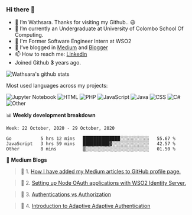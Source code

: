 ### Hi there 👋

- 🔭 I’m Wathsara. Thanks for visiting my Github.. :smiley: 
- 🌱 I’m currently an Undergraduate at University of Colombo School Of Computing.
- :memo: I'm Former Software Engineer Intern at WSO2
- 👯 I’ve blogged in [Medium](https://medium.com/@wathsara) and [Blogger](https://vteamneuron.blogspot.com/)
- 📫 How to reach me: [Linkedin](https://www.linkedin.com/in/wathsara-daluwatta/)
- Joined Github **3** years ago.

![Wathsara's github stats](https://github-readme-stats.vercel.app/api?username=Wathsara&include_all_commits=true&show_icons=true)

Most used languages across my projects:

![Jupyter Notebook](https://img.shields.io/static/v1?style=flat-square&label=%E2%A0%80&color=555&labelColor=%23DA5B0B&message=Jupyter%20Notebook%EF%B8%B134%25)
![HTML](https://img.shields.io/static/v1?style=flat-square&label=%E2%A0%80&color=555&labelColor=%23e34c26&message=HTML%EF%B8%B132.1%25)
![PHP](https://img.shields.io/static/v1?style=flat-square&label=%E2%A0%80&color=555&labelColor=%234F5D95&message=PHP%EF%B8%B121.9%25)
![JavaScript](https://img.shields.io/static/v1?style=flat-square&label=%E2%A0%80&color=555&labelColor=%23f1e05a&message=JavaScript%EF%B8%B15.7%25)
![Java](https://img.shields.io/static/v1?style=flat-square&label=%E2%A0%80&color=555&labelColor=%23b07219&message=Java%EF%B8%B13.7%25)
![CSS](https://img.shields.io/static/v1?style=flat-square&label=%E2%A0%80&color=555&labelColor=%23563d7c&message=CSS%EF%B8%B11%25)
![C#](https://img.shields.io/static/v1?style=flat-square&label=%E2%A0%80&color=555&labelColor=%23178600&message=C%23%EF%B8%B10.2%25)
![Other](https://img.shields.io/static/v1?style=flat-square&label=%E2%A0%80&color=555&labelColor=%23ededed&message=Other%EF%B8%B10.9%25)


📊 **Weekly development breakdown**
<!--START_SECTION:waka-->
```text
Week: 22 October, 2020 - 29 October, 2020

Go           5 hrs 12 mins   ██████████████░░░░░░░░░░░   55.67 % 
JavaScript   3 hrs 59 mins   ██████████▓░░░░░░░░░░░░░░   42.57 % 
Other        8 mins          ▒░░░░░░░░░░░░░░░░░░░░░░░░   01.50 % 
```
<!--END_SECTION:waka-->

:memo: **Medium Blogs**
<!--START_SECTION:medium-->

 > :memo: 1. [How I have added my Medium articles to GitHub profile page.](https://medium.com/@wathsara/how-i-have-added-my-medium-articles-to-github-profile-page-300f4733899e?source=rss-b211f0baedf8------2)            

 > :memo: 2. [Setting up Node OAuth applications with WSO2 Identity Server.](https://medium.com/@wathsara/setting-up-node-oauth-applications-with-wso2-identity-server-1d13cb1650f0?source=rss-b211f0baedf8------2)            

 > :memo: 3. [Authentications vs Authorization](https://medium.com/@wathsara/authentications-vs-authorization-f7560d24e0f6?source=rss-b211f0baedf8------2)            

 > :memo: 4. [Introduction to Adaptive Adaptive Authentication](https://medium.com/@wathsara/introduction-to-adaptive-adaptive-authentication-572874c8a6c3?source=rss-b211f0baedf8------2)            

<!--END_SECTION:medium-->

